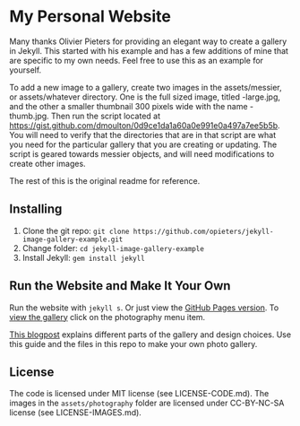 # My Personal Website

Many thanks Olivier Pieters for providing an elegant way to create a gallery in Jekyll. This started with his example and has a few additions of mine that are specific to my own needs. Feel free to use this as an example for yourself.

To add a new image to a gallery, create two images in the assets/messier, or assets/whatever directory. One is the full sized image, titled <whatever>-large.jpg, and the other a smaller thumbnail 300 pixels wide with the name <whatever>-thumb.jpg. Then run the script located at https://gist.github.com/dmoulton/0d9ce1da1a60a0e991e0a497a7ee5b5b. You will need to verify that the directories that are in that script are what you need for the particular gallery that you are creating or updating. The script is geared towards messier objects, and will need modifications to create other images.

The rest of this is the original readme for reference.

## Installing

1. Clone the git repo: `git clone https://github.com/opieters/jekyll-image-gallery-example.git`
2. Change folder: `cd jekyll-image-gallery-example`
3. Install Jekyll: `gem install jekyll`

## Run the Website and Make It Your Own

Run the website with `jekyll s`. Or just view the [GitHub Pages version](https://opieters.github.io/jekyll-image-gallery-example/). To [view the gallery](https://opieters.github.io/jekyll-image-gallery-example/photography/) click on the photography menu item.

[This blogpost](http://www.olivierpieters.be/blog/2016/02/26/creating-a-jekyll-image-gallery.html) explains different parts of the gallery and design choices. Use this guide and the files in this repo to make your own photo gallery.

## License

The code is licensed under MIT license (see LICENSE-CODE.md). The images in the `assets/photography` folder are licensed under CC-BY-NC-SA license (see LICENSE-IMAGES.md).
